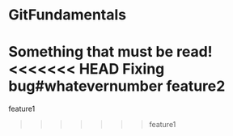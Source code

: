 # GitFundamentals
Something that must be read!
<<<<<<< HEAD
Fixing bug#whatevernumber
feature2
=======
feature1
>>>>>>> feature1
